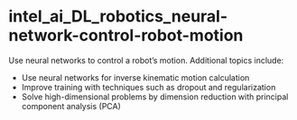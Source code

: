 # intel_ai_DL_robotics_neural-network-control-robot-motion

Use neural networks to control a robot’s motion. Additional topics include: 

- Use neural networks for inverse kinematic motion calculation
- Improve training with techniques such as dropout and regularization
- Solve high-dimensional problems by dimension reduction with principal component analysis (PCA)

